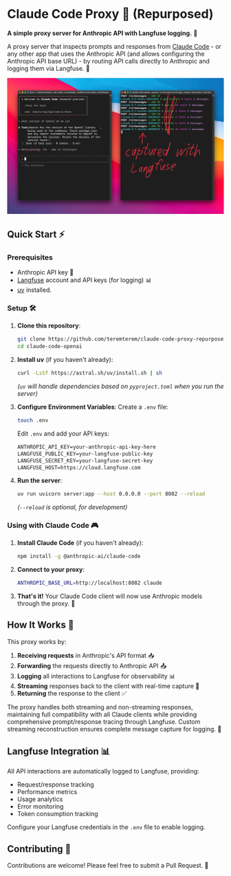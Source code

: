# Claude Code Proxy 🔄 (Repurposed)

**A simple proxy server for Anthropic API with Langfuse logging.** 🤝

A proxy server that inspects prompts and responses from [Claude Code](https://www.anthropic.com/claude-code) - or any other app that uses the Anthropic API (and allows configuring the Anthropic API base URL) - by routing API calls directly to Anthropic and logging them via Langfuse. 🌉

![Anthropic API Proxy (Repurposed)](pic3.jpeg)

## Quick Start ⚡

### Prerequisites

- Anthropic API key 🔑
- [Langfuse](https://langfuse.com/) account and API keys (for logging) 📊
- [uv](https://github.com/astral-sh/uv) installed.

### Setup 🛠️

1. **Clone this repository**:
   ```bash
   git clone https://github.com/teremterem/claude-code-proxy-repurposed.git
   cd claude-code-openai
   ```

2. **Install uv** (if you haven't already):
   ```bash
   curl -LsSf https://astral.sh/uv/install.sh | sh
   ```
   *(`uv` will handle dependencies based on `pyproject.toml` when you run the server)*

3. **Configure Environment Variables**:
   Create a `.env` file:
   ```bash
   touch .env
   ```
   Edit `.env` and add your API keys:
   ```dotenv
   ANTHROPIC_API_KEY=your-anthropic-api-key-here
   LANGFUSE_PUBLIC_KEY=your-langfuse-public-key
   LANGFUSE_SECRET_KEY=your-langfuse-secret-key
   LANGFUSE_HOST=https://cloud.langfuse.com
   ```

4. **Run the server**:
   ```bash
   uv run uvicorn server:app --host 0.0.0.0 --port 8082 --reload
   ```
   *(`--reload` is optional, for development)*

### Using with Claude Code 🎮

1. **Install Claude Code** (if you haven't already):
   ```bash
   npm install -g @anthropic-ai/claude-code
   ```

2. **Connect to your proxy**:
   ```bash
   ANTHROPIC_BASE_URL=http://localhost:8082 claude
   ```

3. **That's it!** Your Claude Code client will now use Anthropic models through the proxy. 🎯

## How It Works 🧩

This proxy works by:

1. **Receiving requests** in Anthropic's API format 📥
2. **Forwarding** the requests directly to Anthropic API 📤
3. **Logging** all interactions to Langfuse for observability 📊
4. **Streaming** responses back to the client with real-time capture 🔄
5. **Returning** the response to the client ✅

The proxy handles both streaming and non-streaming responses, maintaining full compatibility with all Claude clients while providing comprehensive prompt/response tracing through Langfuse. Custom streaming reconstruction ensures complete message capture for logging. 🌊

## Langfuse Integration 📊

All API interactions are automatically logged to Langfuse, providing:
- Request/response tracking
- Performance metrics
- Usage analytics
- Error monitoring
- Token consumption tracking

Configure your Langfuse credentials in the `.env` file to enable logging.

## Contributing 🤝

Contributions are welcome! Please feel free to submit a Pull Request. 🎁
